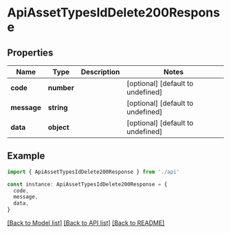 # ApiAssetTypesIdDelete200Response

## Properties

| Name        | Type       | Description | Notes                             |
| ----------- | ---------- | ----------- | --------------------------------- |
| **code**    | **number** |             | [optional] [default to undefined] |
| **message** | **string** |             | [optional] [default to undefined] |
| **data**    | **object** |             | [optional] [default to undefined] |

## Example

```typescript
import { ApiAssetTypesIdDelete200Response } from './api'

const instance: ApiAssetTypesIdDelete200Response = {
  code,
  message,
  data,
}
```

[[Back to Model list]](../README.md#documentation-for-models) [[Back to API list]](../README.md#documentation-for-api-endpoints) [[Back to README]](../README.md)
